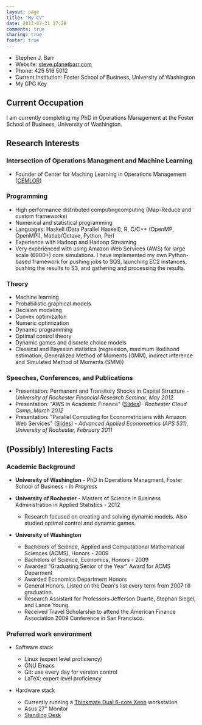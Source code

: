 ```yaml
---
layout: page
title: "My CV"
date: 2013-07-31 17:28
comments: true
sharing: true
footer: true
---
```





+ Stephen J. Barr
+ Website: [steve.planetbarr.com](http://steve.planetbarr.com)
+ Phone: 425 516 5012
+ Current Institution: Foster School of Business, University of Washington 
+ My GPG Key

## Current Occupation

I am currently completing my PhD in Operations Management at the Foster School of Business, University of Washington.


##  Research Interests

### Intersection of Operations Managment and Machine Learning
+ Founder of Center for Maching Learning in Operations Management ([CEMLOR](http://www.cemlor.org))

### Programming
+ High performance distributed computingcomputing (Map-Reduce and custom frameworks)
+ Numerical and statistical programming
+ Languages: Haskell (Data Parallel Haskell), R, C/C++ (OpenMP, OpenMPI), Matlab/Octave, Python, Perl
+ Experience with Hadoop and Hadoop Streaming
+ Very experienced with using Amazon Web Services (AWS) for large scale (6000+) core simulations. I have implemented my own Python-based framework for pushing jobs to SQS, launching EC2 instances, pushing the results to S3, and gathering and processing the results.

### Theory

+ Machine learning
+ Probabilistic graphical models
+ Decision modeling
+ Convex optimizaiton
+ Numeric optimization
+ Dynamic programming
+ Optimal control theory 
+ Dynamic games and discrete choice models
+ Classical and Bayesian statistics (regression, maximum likelihood estimation, Generalized Method of Moments (GMM), indirect inference and Simulated Method of Moments (SMM))

### Speeches, Conferences, and Publications

+ Presentation: Permanent and Transitory Shocks in Capital Structure - *University of Rochester Financial Research Seminar, May 2012*
+ Presentation: "AWS in Academic Finance" ([Slides](http://www.slideshare.net/stephenjbarr/barr-cc-slides))- *Rochester Cloud Camp, March 2012*
+ Presentation: "Parallel Computing for Econometricians with Amazon Web Services" ([Slides](http://www.slideshare.net/stephenjbarr/parallel-computing-for-econometricians-with-amazon-web-services">Slides)) - *Advanced Applied Econometrics (APS 531), University of Rochester, February 2011*


## (Possibly) Interesting Facts

### Academic Background

+ **University of Washington** - PhD in Operations Managment, Foster School of Business - *In Progress*


+ **University of Rochester** - Masters of Science in Business Administration in Applied Statistics - 2012

    + Research focused on creating and solving dynamic models. Also studied optimal control and dynamic games.
	
	
+ **University of Washington** 

	+ Bachelors of Science, Applied and Computational Mathematical Sciences (ACMS), Honors - 2009
	+ Bachelors of Science, Economics, Honors - 2009							  
	+ Awarded "Graduating Senior of the Year" Award for ACMS Deparment					  
	+ Awarded Economics Department Honors									  
	+ General Honors. Listed on the Dean's list every term from 2007 till graduation.			  
	+ Research Assistant for Professors Jefferson Duarte, Stephan Siegel, and Lance Young.			  
	+ Received Travel Scholarship to attend the American Finance Association 2009 Conference in San Francisco.


 <!-- https://github.com/skarfacegc/octopress/blob/master/sass/custom/_styles.scss -->


### Preferred work environment

+ Software stack
     + Linux (expert level proficiency)
	 + GNU Emacs 
	 + Git: use every day for version control
	 + LaTeX: expert level proficiency

+ Hardware stack
     + Currently running a [Thinkmate Dual 6-core Xeon](http://www.thinkmate.com/systems/workstations/hpx) workstation
	 + Asus 27" Monitor
	 + [Standing Desk](http://www.nextdesks.com/terra)
	 
